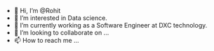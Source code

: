 - 👋 Hi, I’m @Rohit
- 👀 I’m interested in Data science.
- 🌱 I’m currently working as a Software Engineer at DXC technology.
- 💞️ I’m looking to collaborate on ...
- 📫 How to reach me ...

<!---
vesalapu/vesalapu is a ✨ special ✨ repository because its `README.md` (this file) appears on your GitHub profile.
You can click the Preview link to take a look at your changes.
--->

